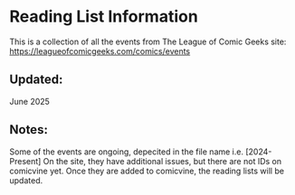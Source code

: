 # Reading List Information
This is a collection of all the events from The League of Comic Geeks site:
https://leagueofcomicgeeks.com/comics/events

## Updated:
June 2025

## Notes:
Some of the events are ongoing, depecited in the file name i.e. [2024-Present]  On the site, they have additional issues, but there are not IDs on comicvine yet. Once they are added to comicvine, the reading lists will be updated.
